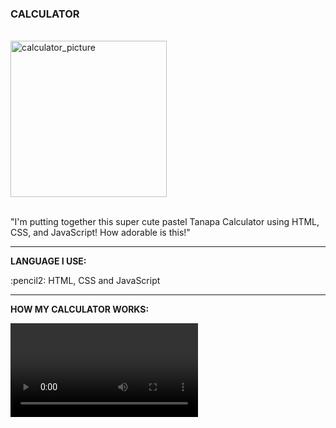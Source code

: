 <div>
  <h3>CALCULATOR</h3>
  <br>
  <div>
    <img src="https://github.com/TanapaPalmer/CALCULATOR/assets/119079803/539e1086-d368-48f7-8ef8-799565edb5b0" alt="calculator_picture" height="250"/>
  </div>
  <br>
  <p>"I'm putting together this super cute pastel Tanapa Calculator using HTML, CSS, and JavaScript! How adorable is this!"</p>

  <hr>

  <div>
    <p><strong>LANGUAGE I USE:</strong></p>
    <p>:pencil2: HTML, CSS and JavaScript</p>
  </div>

  <hr>

  <div>
    <p><strong>HOW MY CALCULATOR WORKS:</strong></p>
    <video src="https://github.com/TanapaPalmer/CALCULATOR/assets/119079803/e5483321-1be8-43d4-92ad-ad67585d4ab7"></video>
  </div>
</div>


